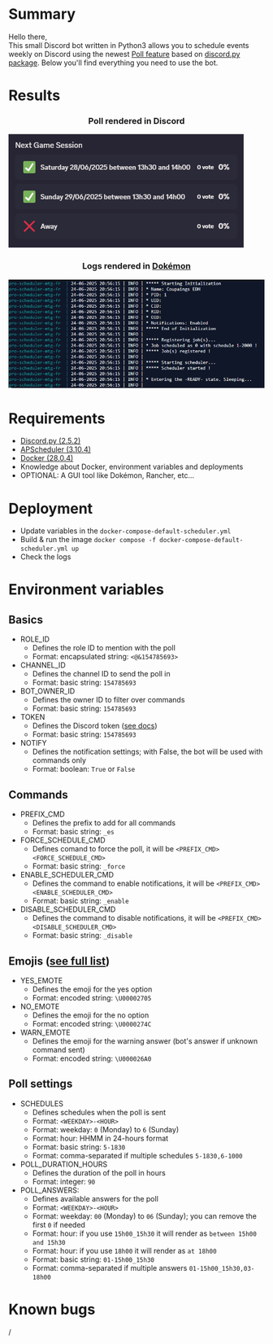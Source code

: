 # Summary
Hello there,<br>
This small Discord bot written in Python3 allows you to schedule events weekly on Discord using the newest [Poll feature](https://discordpy.readthedocs.io/en/latest/api.html?highlight=poll#poll) based on [discord.py package](https://pypi.org/project/discord.py/).
Below you'll find everything you need to use the bot.

# Results
### <p align="center">Poll rendered in Discord</p>
![Rendered](_samples/ui_rendered.png)<br>
### <p align="center">Logs rendered in [Dokémon](https://github.com/productiveops/dokemon)</p>
![Rendered](_samples/logs_rendered.png)<br>

# Requirements
* [Discord.py (2.5.2)](https://pypi.org/project/discord.py/)
* [APScheduler (3.10.4)](https://pypi.org/project/APScheduler/)
* [Docker (28.0.4)](https://docs.docker.com/)
* Knowledge about Docker, environment variables and deployments
* OPTIONAL: A GUI tool like Dokémon, Rancher, etc...

# Deployment
* Update variables in the ```docker-compose-default-scheduler.yml```
* Build & run the image ```docker compose -f docker-compose-default-scheduler.yml up```
* Check the logs

# Environment variables
## Basics
* ROLE_ID
    - Defines the role ID to mention with the poll
    - Format: encapsulated string: ```<@&154785693>```
* CHANNEL_ID
    - Defines the channel ID to send the poll in
    - Format: basic string: ```154785693```
* BOT_OWNER_ID
    - Defines the owner ID to filter over commands
    - Format: basic string: ```154785693```
* TOKEN
    - Defines the Discord token ([see docs](https://discord.com/developers))
    - Format: basic string: ```154785693```
* NOTIFY
    - Defines the notification settings; with False, the bot will be used with commands only
    - Format: boolean: ```True``` or ```False```
## Commands
* PREFIX_CMD
    - Defines the prefix to add for all commands
    - Format: basic string: ```_es```
* FORCE_SCHEDULE_CMD
    - Defines comand to force the poll, it will be ```<PREFIX_CMD><FORCE_SCHEDULE_CMD>```
    - Format: basic string: ```_force```
* ENABLE_SCHEDULER_CMD
    - Defines the command to enable notifications, it will be ```<PREFIX_CMD><ENABLE_SCHEDULER_CMD>```
    - Format: basic string: ```_enable```
* DISABLE_SCHEDULER_CMD
    - Defines the command to disable notifications, it will be ```<PREFIX_CMD><DISABLE_SCHEDULER_CMD>```
    - Format: basic string: ```_disable```
## Emojis ([see full list](https://www.prosettings.com/emoji-list/))
* YES_EMOTE
    - Defines the emoji for the yes option
    - Format: encoded string: ```\U00002705```
* NO_EMOTE
    - Defines the emoji for the no option
    - Format: encoded string: ```\U0000274C```
* WARN_EMOTE
    - Defines the emoji for the warning answer (bot's answer if unknown command sent)
    - Format: encoded string: ```\U000026A0```
## Poll settings
* SCHEDULES
    - Defines schedules when the poll is sent
    - Format: ```<WEEKDAY>-<HOUR>```
    - Format: weekday: ```0``` (Monday) to ```6``` (Sunday)
    - Format: hour: HHMM in 24-hours format
    - Format: basic string: ```5-1830```
    - Format: comma-separated if multiple schedules ```5-1830,6-1000```
* POLL_DURATION_HOURS
    - Defines the duration of the poll in hours
    - Format: integer: ```90```
* POLL_ANSWERS: 
    - Defines available answers for the poll 
    - Format: ```<WEEKDAY>-<HOUR>```
    - Format: weekday: ```00``` (Monday) to ```06``` (Sunday); you can remove the first ```0``` if needed
    - Format: hour: if you use ```15h00_15h30``` it will render as ```between 15h00 and 15h30```
    - Format: hour: if you use ```18h00``` it will render as ```at 18h00```
    - Format: basic string: ```01-15h00_15h30```
    - Format: comma-separated if multiple answers ```01-15h00_15h30,03-18h00```

# Known bugs
/